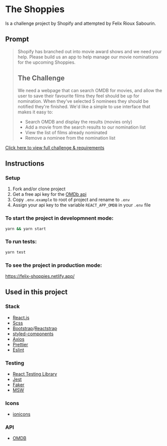 # The Shoppies

Is a challenge project by Shopify and attempted by Felix Rioux Sabourin.

## Prompt

> Shopify has branched out into movie award shows and we need your help. Please build us an app to help manage our movie nominations for the upcoming Shoppies.
>
> ## The Challenge
>
> We need a webpage that can search OMDB for movies, and allow the user to save their favourite films they feel should be up for nomination. When they've selected 5 nominees they should be notified they're finished.
> We'd like a simple to use interface that makes it easy to:
>
> - Search OMDB and display the results (movies only)
> - Add a movie from the search results to our nomination list
> - View the list of films already nominated
> - Remove a nominee from the nomination list

[Click here to view full challenge & requirements](https://docs.google.com/document/d/1AZO0BZwn1Aogj4f3PDNe1mhq8pKsXZxtrG--EIbP_-w/edit?fbclid=IwAR0fYpYakJFioR5_w6Hq1UYagi5P22xdrxTOGfYIKwD9Pj_JK11yCT0iIMc)

## Instructions

### Setup

1. Fork and/or clone project
2. Get a free api key for the [OMDb api](http://www.omdbapi.com/apikey.aspx)
3. Copy `.env.example` to root of project and rename to `.env`
4. Assign your api key to the variable `REACT_APP_OMDB` in your `.env` file

### To start the project in developmnent mode:

```sh
yarn && yarn start
```

### To run tests:

```sh
yarn test
```

### To see the project in production mode:

https://felix-shoppies.netlify.app/

## Used in this project

### Stack

- [React.js](https://reactjs.org/)
- [Scss](https://sass-lang.com/)
- [Bootstrap](https://getbootstrap.com/)/[Reactstrap](https://reactstrap.github.io/)
- [styled-components](https://styled-components.com/)
- [Axios](https://github.com/axios/axios)
- [Prettier](https://prettier.io/)
- [Eslint](https://eslint.org/)

### Testing

- [React Testing Library](https://testing-library.com/docs/react-testing-library/intro/)
- [Jest](https://jestjs.io/)
- [Faker](http://marak.github.io/faker.js/)
- [MSW](https://mswjs.io/)

### Icons

- [ionicons](https://ionicons.com/)

### API

- [OMDB](http://www.omdbapi.com/)
